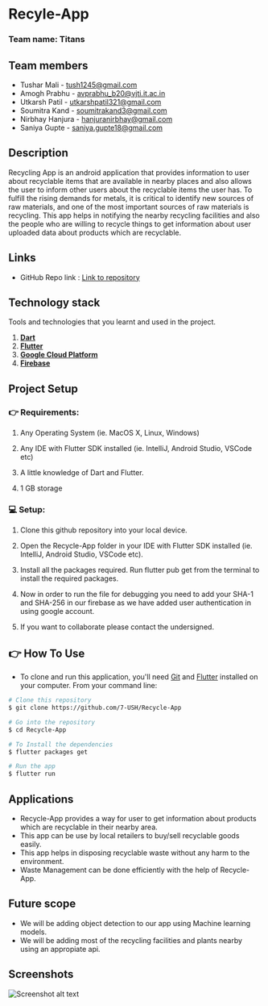 # Recyle-App

### Team name: Titans

## Team members
* Tushar Mali - tush1245@gmail.com
* Amogh Prabhu - avprabhu_b20@vjti.it.ac.in
* Utkarsh Patil - utkarshpatil321@gmail.com
* Soumitra Kand - soumitrakand3@gmail.com
* Nirbhay Hanjura - hanjuranirbhay@gmail.com
* Saniya Gupte - saniya.gupte18@gmail.com


## Description
Recycling App is an android application that provides information to user about recyclable items that are available in nearby places and also allows the user to inform other users about the recyclable items the user has.
To fulfill the rising demands for metals, it is critical to identify new sources of raw materials, and one of the most important sources of raw materials is recycling. This app helps in notifying the nearby recycling facilities and also the people who are willing to recycle things to get information about user uploaded data about products which are recyclable. 


## Links
* GitHub Repo link : [Link to repository](https://github.com/7-USH/Recycle-App)

## Technology stack

Tools and technologies that you learnt and used in the project.

1.  [**Dart**](https://dart.dev/)
2. [**Flutter**](https://flutter.dev/docs)
3. [**Google Cloud Platform**](https://console.cloud.google.com/)
4. [**Firebase**](https://firebase.google.com/)

## Project Setup
### 👉 Requirements:

1. Any Operating System (ie. MacOS X, Linux, Windows)

2. Any IDE with Flutter SDK installed (ie. IntelliJ, Android Studio, VSCode etc)

3. A little knowledge of Dart and Flutter.

4. 1 GB storage

### 💻 Setup:

1. Clone this github repository into your local device.

2. Open the Recycle-App folder in your IDE with Flutter SDK installed (ie. IntelliJ, Android Studio, VSCode etc).

3. Install all the packages required. Run flutter pub get from the terminal to install the required packages.

4. Now in order to run the file for debugging you need to add your SHA-1 and SHA-256 in our firebase as we have added user authentication in using google account.

5. If you want to collaborate please contact the undersigned.

## :point_right: How To Use

- To clone and run this application, you'll need [Git](https://git-scm.com) and [Flutter](https://flutter.dev/docs/get-started/install) installed on your computer. From your command line:
```bash
# Clone this repository
$ git clone https://github.com/7-USH/Recycle-App

# Go into the repository
$ cd Recycle-App

# To Install the dependencies
$ flutter packages get

# Run the app
$ flutter run
```

## Applications

- Recycle-App provides a way for user to get information about products which are recyclable in their nearby area. 
- This app can be use by local retailers to buy/sell recyclable goods easily.
- This app helps in disposing recyclable waste without any harm to the environment.
- Waste Management can be done efficiently with the help of Recycle-App.

## Future scope
- We will be adding object detection to our app using Machine learning models.
- We will be adding most of the recycling facilities and plants nearby using an appropiate api.
## Screenshots

![Screenshot alt text](https://img.freepik.com/free-photo/blue-purple-technology-circuit_73426-205.jpg "Here is a screenshot")
